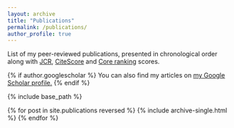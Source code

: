 ```yaml
---
layout: archive
title: "Publications"
permalink: /publications/
author_profile: true
---
```


List of my peer-reviewed publications, presented in chronological order along with
[JCR](https://clarivate.com/webofsciencegroup/solutions/journal-citation-reports/), [CiteScore](https://www.scopus.com/authredirect.uri?txGid=ba9770c620c7d5b715fd72c9fd1d2f5d&code=mgQ4ISuu_SZoRtaw_jQp3aJiHFyZveTKNvMerqJs&state=autoLogin%7CtxId%3DDFD11B40110D74A323A75413629FB5D2.i-0ce250737914d0065%3A2) and [Core ranking](https://www.core.edu.au/conference-portal) scores.  

{% if author.googlescholar %}
  You can also find my articles on <u><a href="{{author.googlescholar}}">my Google Scholar profile</a>.</u>
{% endif %}

{% include base_path %}

{% for post in site.publications reversed %}
  {% include archive-single.html %}
{% endfor %}


